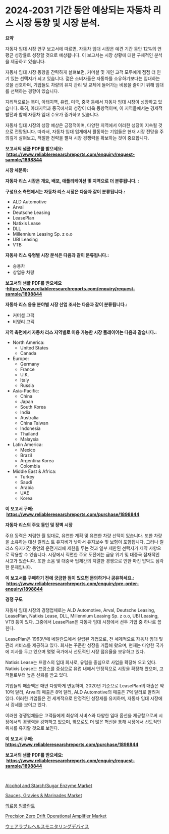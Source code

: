 <p><h1>2024-2031 기간 동안 예상되는 자동차 리스 시장 동향 및 시장 분석.</h1></p><p><strong>요약</strong></p>
<p><p>자동차 임대 시장 연구 보고서에 따르면, 자동차 임대 시장은 예견 기간 동안 12%의 연평균 성장률로 성장할 것으로 예상됩니다. 이 보고서는 시장 상황에 대한 구체적인 분석을 제공하고 있습니다.</p><p>자동차 임대 시장 동향을 간략하게 살펴보면, 커머셜 및 개인 고객 모두에게 점점 더 인기 있는 선택지가 되고 있습니다. 젊은 소비자들은 자동차를 소유하기보다는 임대하는 것을 선호하며, 기업들도 차량의 유지 관리 및 교체에 들어가는 비용을 줄이기 위해 임대를 선택하는 경향이 있습니다.</p><p>지리적으로는 북미, 아태지역, 유럽, 미국, 중국 등에서 자동차 임대 시장이 성장하고 있습니다. 특히, 아태지역과 중국에서의 성장이 더욱 동향적이며, 이 지역들에서는 경제적 발전과 함께 자동차 임대 수요가 증가하고 있습니다.</p><p>자동차 임대 시장의 성장 예상은 긍정적이며, 다양한 지역에서 이러한 성장이 지속될 것으로 전망됩니다. 따라서, 자동차 임대 업계에서 활동하는 기업들은 현재 시장 전망을 주의깊게 살펴보고, 적절한 전략을 펼쳐 시장 경쟁력을 확보하는 것이 중요합니다.</p></p>
<p><strong>보고서의 샘플 PDF를 받으세요: &nbsp;<a href="https://www.reliableresearchreports.com/enquiry/request-sample/1898844">https://www.reliableresearchreports.com/enquiry/request-sample/1898844</a></strong></p>
<p><strong>시장 세분화:</strong></p>
<p><strong> 자동차 리스 시장은 개요, 배포, 애플리케이션 및 지역으로 더 분류됩니다. :</strong></p>
<p><strong>구성요소 측면에서는 자동차 리스 시장은 다음과 같이 분류됩니다.:</strong></p>
<p><ul><li>ALD Automotive</li><li>Arval</li><li>Deutsche Leasing</li><li>LeasePlan</li><li>Natixis Lease</li><li>DLL</li><li>Millennium Leasing Sp. z o.o</li><li>UBI Leasing</li><li>VTB</li></ul></p>
<p><strong> 자동차 리스 유형별 시장 분석은 다음과 같이 분류됩니다.:</strong></p>
<p><ul><li>승용차</li><li>상업용 차량</li></ul></p>
<p><strong>보고서의 샘플 PDF를 받으세요 :<a href="https://www.reliableresearchreports.com/enquiry/request-sample/1898844">https://www.reliableresearchreports.com/enquiry/request-sample/1898844</a></strong></p>
<p><strong> 자동차 리스 응용 분야별 시장 산업 조사는 다음과 같이 분류됩니다.:</strong></p>
<p><ul><li>커머셜 고객</li><li>비영리 고객</li></ul></p>
<p><strong>지역 측면에서 자동차 리스 지역별로 이용 가능한 시장 플레이어는 다음과 같습니다.:</strong></p>
<p><ul>
    <li>
        North America:
        <ul>
            <li>United States</li>
            <li>Canada</li>
        </ul>
    </li>
    <li>
        Europe:
        <ul>
            <li>Germany</li>
            <li>France</li>
            <li>U.K.</li>
            <li>Italy</li>
            <li>Russia</li>
        </ul>
    </li>
    <li>
        Asia-Pacific:
        <ul>
            <li>China</li>
            <li>Japan</li>
            <li>South Korea</li>
            <li>India</li>
            <li>Australia</li>
            <li>China Taiwan</li>
            <li>Indonesia</li>
            <li>Thailand</li>
            <li>Malaysia</li>
        </ul>
    </li>
    <li>
        Latin America:
        <ul>
            <li>Mexico</li>
            <li>Brazil</li>
            <li>Argentina Korea</li>
            <li>Colombia</li>
        </ul>
    </li>
    <li>
        Middle East & Africa:
        <ul>
            <li>Turkey</li>
            <li>Saudi</li>
            <li>Arabia</li>
            <li>UAE</li>
            <li>Korea</li>
        </ul>
    </li>
    </ul></p>
<p><strong>이 보고서 구매: &nbsp;<a href="https://www.reliableresearchreports.com/purchase/1898844">https://www.reliableresearchreports.com/purchase/1898844</a></strong></p>
<p><strong>자동차 리스의 주요 동인 및 장벽 시장</strong></p>
<p><p>주요 동력은 저렴한 월 임대료, 유연한 계획 및 유연한 차량 선택이 있습니다. 또한 차량을 소유하는 대신 릴리스 트 유지비가 낮아서 유지보수 및 보험이 포함됩니다. 그러나 릴리스 유지기간 동안의 운전거리에 제한을 두는 것과 일부 제한된 선택지가 제약 사항으로 작용할 수 있습니다. 시장에서 직면한 주요 도전에는 금융 위기 및 대중국 잠재적인 사고가 있습니다. 또한 소음 및 대중국 업체간의 치열한 경쟁으로 인한 마진 압박도 심각한 문제입니다.</p></p>
<p><strong>이 보고서를 구매하기 전에 궁금한 점이 있으면 문의하거나 공유하세요.: &nbsp;<a href="https://www.reliableresearchreports.com/enquiry/pre-order-enquiry/1898844">https://www.reliableresearchreports.com/enquiry/pre-order-enquiry/1898844</a></strong></p>
<p><strong>경쟁 구도</strong></p>
<p><p>자동차 임대 시장의 경쟁업체로는 ALD Automotive, Arval, Deutsche Leasing, LeasePlan, Natixis Lease, DLL, Millennium Leasing Sp. z o.o, UBI Leasing, VTB 등이 있다. 그중에서 LeasePlan은 자동차 임대 시장에서 선두 기업 중 하나로 꼽힌다. </p><p>LeasePlan은 1963년에 네덜란드에서 설립된 기업으로, 전 세계적으로 자동차 임대 및 관리 서비스를 제공하고 있다. 회사는 꾸준한 성장을 거듭해 왔으며, 현재는 다양한 국가에 지사를 두고 있으며 몇몇 국가에서 선도적인 시장 점유율을 보유하고 있다. </p><p>Natixis Lease는 프랑스의 임대 회사로, 유럽을 중심으로 사업을 확장해 오고 있다. Natixis Lease는 프랑스를 중심으로 유럽 내에서 안정적으로 시장을 확장해 왔으며, 고객들로부터 높은 신뢰를 받고 있다.</p><p>기업들의 매출액은 매년 다양하게 변동하며, 2020년 기준으로 LeasePlan의 매출은 약 10억 달러, Arval의 매출은 8억 달러, ALD Automotive의 매출은 7억 달러로 알려져 있다. 이러한 기업들은 전 세계적으로 안정적인 성장세를 유지하며, 자동차 임대 시장에서 강세를 보이고 있다.</p><p>이러한 경쟁업체들은 고객들에게 최상의 서비스와 다양한 임대 옵션을 제공함으로써 시장에서의 경쟁력을 강화하고 있으며, 앞으로도 더 많은 혁신을 통해 시장에서 선도적인 위치를 유지할 것으로 보인다.</p></p>
<p><strong>이 보고서 구매: &nbsp; <a href="https://www.reliableresearchreports.com/purchase/1898844">https://www.reliableresearchreports.com/purchase/1898844</a></strong></p>
<p><strong>보고서의 샘플 PDF를 받으세요: &nbsp;<a href="https://www.reliableresearchreports.com/enquiry/request-sample/1898844">https://www.reliableresearchreports.com/enquiry/request-sample/1898844</a></strong><strong></strong></p>
<p>&nbsp;</p>
<p><p><a href="https://github.com/derrinmiltonellis35gcl/Market-Research-Report-List-1/blob/main/alcohol-and-starchsugar-enzyme-market.md">Alcohol and Starch/Sugar Enzyme Market</a></p><p><a href="https://issuu.com/reportprime-2/docs/sauces-gravies-marinades-market-size-2030.pptx">Sauces, Gravies & Marinades Market</a></p><p><a href="https://github.com/bunxhcci35271755/Market-Research-Report-List-1/blob/main/4371797194482.md">의료용 임플란트</a></p><p><a href="https://view.publitas.com/reportprime-1/precision-zero-drift-operational-amplifier-market-size-growing-and-forecasted-for-period-from-2024-2031-and-provides-complete-market-analysis-of-this-market/">Precision Zero Drift Operational Amplifier Market</a></p><p><a href="https://github.com/hwbcz413288296/Market-Research-Report-List-1/blob/main/2377480194761.md">ウェアラブルヘルスモニタリングデバイス</a></p></p>
